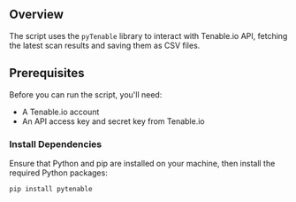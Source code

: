 ## Overview

The script uses the `pyTenable` library to interact with Tenable.io API, fetching the latest scan results and saving them as CSV files. 

## Prerequisites

Before you can run the script, you'll need:
- A Tenable.io account
- An API access key and secret key from Tenable.io

### Install Dependencies

Ensure that Python and pip are installed on your machine, then install the required Python packages:

```bash
pip install pytenable
```




